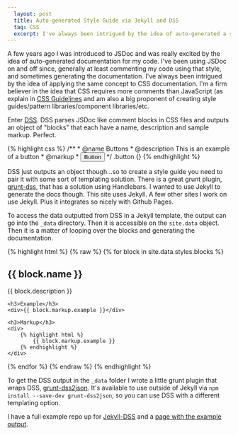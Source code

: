 ```yaml
---
  layout: post
  title: Auto-generated Style Guide via Jekyll and DSS
  tag: CSS
  excerpt: I've always been intrigued by the idea of auto-generated a style guide based on comments in my CSS. Using DSS to parse the comments and Jekyll to be the documenation site make that idea possible.
---
```


A few years ago I was introduced to JSDoc and was really excited by the idea of auto-generated documentation for my code. I've been using JSDoc on and off since, generally at least commenting my code using that style, and sometimes generating the documentation. I've always been intrigued by the idea of applying the same concept to CSS documentation. I'm a firm believer in the idea that CSS requires more comments than JavaScript (as explain in [CSS Guidelines](http://cssguidelin.es/#commenting) and am also a big proponent of creating style guides/pattern libraries/component libraries/etc.

Enter [DSS](https://github.com/darcyclarke/DSS). DSS parses JSDoc like comment blocks in CSS files and outputs an object of "blocks" that each have a name, description and sample markup. Perfect.

{% highlight css %}
/**
	* @name Buttons
	* @description This is an example of a button
	* @markup
	* <button class="button">Button</button>
*/
.button {}
{% endhighlight %}

DSS just outputs an object though...so to create a style guide you need to pair it with some sort of templating solution. There is a great grunt plugin, [grunt-dss](https://github.com/darcyclarke/grunt-dss), that has a solution using Handlebars. I wanted to use Jekyll to generate the docs though. This site uses Jekyll. A few other sites I work on use Jekyll. Plus it integrates so nicely with Github Pages. 

To access the data outputted from DSS in a Jekyll template, the output can go into the `_data` directory. Then it is accessible on the `site.data` object. Then it is a matter of looping over the blocks and generating the documentation.

{% highlight html %}
{% raw %}
{% for block in site.data.styles.blocks %}
	<h2>{{ block.name }}</h2>
	<p>{{ block.description }}</p>
	
	<h3>Example</h3>
	<div>{{ block.markup.example }}</div>
	
	<h3>Markup</h3>
	<div>
		{% highlight html %}
			{{ block.markup.example }}
		{% endhighlight %}
	</div>
{% endfor %}
{% endraw %}
{% endhighlight %}

To get the DSS output in the `_data` folder I wrote a little grunt plugin that wraps DSS, [grunt-dss2json](https://github.com/ericponto/grunt-dss2json). It's available to use outside of Jekyll via `npm install --save-dev grunt-dss2json`, so you can use DSS with a different templating option. 

I have a full example repo up for [Jekyll-DSS](https://github.com/ericponto/jekyll-dss) and a [page with the example output](http://www.ericponto.com/jekyll-dss/).  